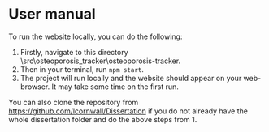 # User manual 

To run the website locally, you can do the following:
1. Firstly, navigate to this directory \src\osteoporosis_tracker\osteoporosis-tracker.
2. Then in your terminal, run `npm start`.
3. The project will run locally and the website should appear on your web-browser. It may take some time on the first run.

You can also clone the repository from https://github.com/lcornwall/Dissertation if you do not already have the whole dissertation folder and do the above steps from 1.